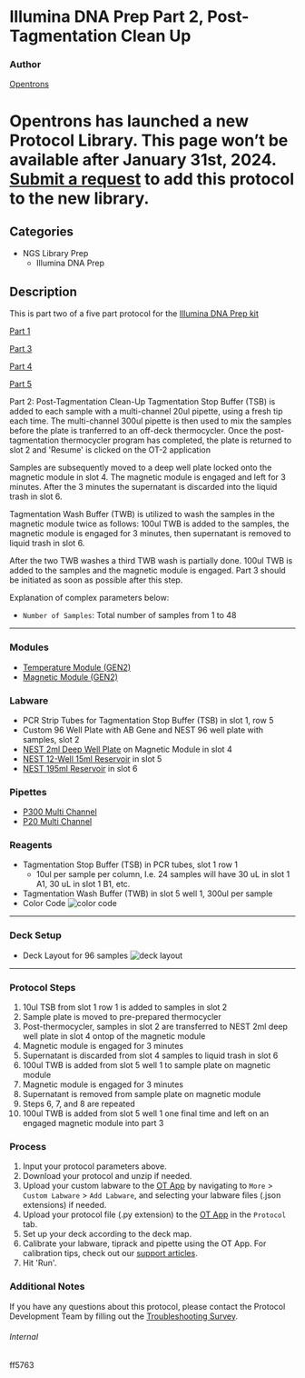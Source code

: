 # Illumina DNA Prep Part 2, Post-Tagmentation Clean Up

### Author
[Opentrons](https://opentrons.com/)


# Opentrons has launched a new Protocol Library. This page won’t be available after January 31st, 2024. [Submit a request](https://docs.google.com/forms/d/e/1FAIpQLSdYYp9QCKow4nn0KlCVsMS3HX0eJ0N9O7-erajKvcpT0lWbSg/viewform) to add this protocol to the new library.

## Categories
* NGS Library Prep
    * Illumina DNA Prep

## Description
This is part two of a five part protocol for the [Illumina DNA Prep kit](https://www.illumina.com/products/by-type/sequencing-kits/library-prep-kits/nextera-dna-flex.html)

[Part 1](https://develop.protocols.opentrons.com/protocol/ff5763)

[Part 3](https://develop.protocols.opentrons.com/protocol/ff5763_part3)

[Part 4](https://develop.protocols.opentrons.com/protocol/ff5763_part4)

[Part 5](https://develop.protocols.opentrons.com/protocol/ff5763_part5)

Part 2: Post-Tagmentation Clean-Up
Tagmentation Stop Buffer (TSB) is added to each sample with a multi-channel 20ul pipette, using a fresh tip each time. The multi-channel 300ul pipette is then used to mix the samples before the plate is tranferred to an off-deck thermocycler. Once the post-tagmentation thermocycler program has completed, the plate is returned to slot 2 and 'Resume' is clicked on the OT-2 application

Samples are subsequently moved to a deep well plate locked onto the magnetic module in slot 4. The magnetic module is engaged and left for 3 minutes. After the 3 minutes the supernatant is discarded into the liquid trash in slot 6.

Tagmentation Wash Buffer (TWB) is utilized to wash the samples in the magnetic module twice as follows:
100ul TWB is added to the samples, the magnetic module is engaged for 3 minutes, then supernatant is removed to liquid trash in slot 6.

After the two TWB washes a third TWB wash is partially done. 100ul TWB is added to the samples and the magnetic module is engaged. Part 3 should be initiated as soon as possible after this step.

Explanation of complex parameters below:
* `Number of Samples`: Total number of samples from 1 to 48

---

### Modules
* [Temperature Module (GEN2)](https://shop.opentrons.com/collections/hardware-modules/products/tempdeck)
* [Magnetic Module (GEN2)](https://shop.opentrons.com/collections/hardware-modules/products/magdeck)

### Labware
* PCR Strip Tubes for Tagmentation Stop Buffer (TSB) in slot 1, row 5
* Custom 96 Well Plate with AB Gene and NEST 96 well plate with samples, slot 2
* [NEST 2ml Deep Well Plate](https://shop.opentrons.com/nest-2-ml-96-well-deep-well-plate-v-bottom/) on Magnetic Module in slot 4
* [NEST 12-Well 15ml Reservoir](https://shop.opentrons.com/nest-12-well-reservoirs-15-ml/) in slot 5
* [NEST 195ml Reservoir](https://shop.opentrons.com/nest-1-well-reservoirs-195-ml/) in slot 6


### Pipettes
* [P300 Multi Channel](https://shop.opentrons.com/8-channel-electronic-pipette/)
* [P20 Multi Channel](https://shop.opentrons.com/8-channel-electronic-pipette/)

### Reagents
* Tagmentation Stop Buffer (TSB) in PCR tubes, slot 1 row 1
    * 10ul per sample per column, I.e. 24 samples will have 30 uL in slot 1 A1, 30 uL in slot 1 B1, etc.
* Tagmentation Wash Buffer (TWB) in slot 5 well 1, 300ul per sample
* Color Code
![color code](https://opentrons-protocol-library-website.s3.amazonaws.com/custom-README-images/ff5763/part_2/color_code.png)

---
### Deck Setup
* Deck Layout for 96 samples
![deck layout](https://opentrons-protocol-library-website.s3.amazonaws.com/custom-README-images/ff5763/part_2/deck_layout.png)
---

### Protocol Steps
1. 10ul TSB from slot 1 row 1 is added to samples in slot 2
2. Sample plate is moved to pre-prepared thermocycler
3. Post-thermocycler, samples in slot 2 are transferred to NEST 2ml deep well plate in slot 4 ontop of the magnetic module
4. Magnetic module is engaged for 3 minutes
5. Supernatant is discarded from slot 4 samples to liquid trash in slot 6
6. 100ul TWB is added from slot 5 well 1 to sample plate on magnetic module
7. Magnetic module is engaged for 3 minutes
8. Supernatant is removed from sample plate on magnetic module
9. Steps 6, 7, and 8 are repeated
10. 100ul TWB is added from slot 5 well 1 one final time and left on an engaged magnetic module into part 3

### Process
1. Input your protocol parameters above.
2. Download your protocol and unzip if needed.
3. Upload your custom labware to the [OT App](https://opentrons.com/ot-app) by navigating to `More` > `Custom Labware` > `Add Labware`, and selecting your labware files (.json extensions) if needed.
4. Upload your protocol file (.py extension) to the [OT App](https://opentrons.com/ot-app) in the `Protocol` tab.
5. Set up your deck according to the deck map.
6. Calibrate your labware, tiprack and pipette using the OT App. For calibration tips, check out our [support articles](https://support.opentrons.com/en/collections/1559720-guide-for-getting-started-with-the-ot-2).
7. Hit 'Run'.

### Additional Notes
If you have any questions about this protocol, please contact the Protocol Development Team by filling out the [Troubleshooting Survey](https://protocol-troubleshooting.paperform.co/).

###### Internal
ff5763
